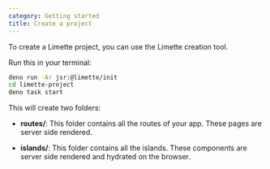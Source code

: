 ```yaml
---
category: Getting started
title: Create a project
---
```


To create a Limette project, you can use the Limette creation tool.

Run this in your terminal:

```bash
deno run -Ar jsr:@limette/init
cd limette-project
deno task start
```

This will create two folders:

- **routes/**: This folder contains all the routes of your app. These pages are server side rendered.

- **islands/**: This folder contains all the islands. These components are server side rendered and hydrated on the browser.
